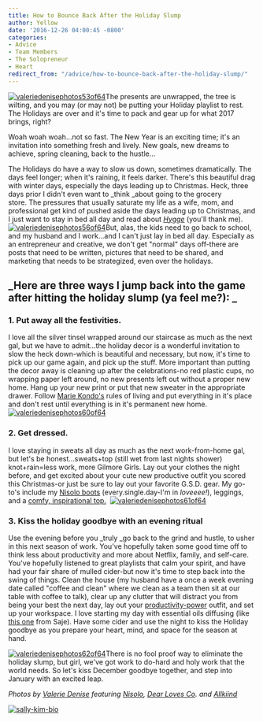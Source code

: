 ```yaml
---
title: How to Bounce Back After the Holiday Slump
author: Yellow
date: '2016-12-26 04:00:45 -0800'
categories:
- Advice
- Team Members
- The Solopreneur
- Heart
redirect_from: "/advice/how-to-bounce-back-after-the-holiday-slump/"
---
```


[![valeriedenisephotos53of64](https://yellow-blog-images.imgix.net/2016/12/ValerieDenisePhotos53of64.jpg)](https://yellow-blog-images.imgix.net/2016/12/ValerieDenisePhotos53of64.jpg)The presents are unwrapped, the tree is wilting, and you may (or may not) be putting your Holiday playlist to rest. The Holidays are over and it's time to pack and gear up for what 2017 brings, right?

Woah woah woah...not so fast. The New Year is an exciting time; it's an invitation into something fresh and lively. New goals, new dreams to achieve, spring cleaning, back to the hustle...

The Holidays do have a way to slow us down, sometimes dramatically. The days feel longer; when it's raining, it feels darker. There's this beautiful drag with winter days, especially the days leading up to Christmas. Heck, three days prior I didn't even want to _think _about going to the grocery store. The pressures that usually saturate my life as a wife, mom, and professional get kind of pushed aside the days leading up to Christmas, and I just want to stay in bed all day and read about _[Hygge](http://www.mothermag.com/hygge/)_ (you'll thank me).[![valeriedenisephotos56of64](https://yellow-blog-images.imgix.net/2016/12/ValerieDenisePhotos56of64.jpg)](https://yellow-blog-images.imgix.net/2016/12/ValerieDenisePhotos56of64.jpg)But, alas, the kids need to go back to school, and my husband and I work...and I can't just lay in bed all day. Especially as an entrepreneur and creative, we don't get "normal" days off-there are posts that need to be written, pictures that need to be shared, and marketing that needs to be strategized, even over the holidays.

## _Here are three ways I jump back into the game after hitting the holiday slump (ya feel me?): _

### 1\. Put away all the festivities.

I love all the silver tinsel wrapped around our staircase as much as the next gal, but we have to admit...the holiday decor is a wonderful invitation to slow the heck down-which is beautiful and necessary, but now, it's time to pick up our game again, and pick up the stuff. More important than putting the decor away is cleaning up after the celebrations-no red plastic cups, no wrapping paper left around, no new presents left out without a proper new home. Hang up your new print or put that new sweater in the appropriate drawer. Follow [Marie Kondo's](http://tidyingup.com/) rules of living and put everything in it's place and don't rest until everything is in it's permanent new home. [![valeriedenisephotos60of64](https://yellow-blog-images.imgix.net/2016/12/ValerieDenisePhotos60of64.jpg)](https://yellow-blog-images.imgix.net/2016/12/ValerieDenisePhotos60of64.jpg)

### 2\. Get dressed.

I love staying in sweats all day as much as the next work-from-home gal, but let's be honest...sweats+top (still wet from last nights shower) knot+rain=less work, more Gilmore Girls. Lay out your clothes the night before, and get excited about your cute new productive outfit you scored this Christmas-or just be sure to lay out your favorite G.S.D. gear. My go-to's include my [Nisolo boots](https://nisolo.com/collections/womens-boots-chukkas/products/harper-chukka-boot-oak) (every.single.day-I'm in _loveeee!_), leggings, and a [comfy, inspirational top.](https://www.allkiind.com/collections/sale?page=2)  [![valeriedenisephotos61of64](https://yellow-blog-images.imgix.net/2016/12/ValerieDenisePhotos61of64.jpg)](https://yellow-blog-images.imgix.net/2016/12/ValerieDenisePhotos61of64.jpg)

### 3. Kiss the holiday goodbye with an evening ritual

Use the evening before you _truly _go back to the grind and hustle, to usher in this next season of work. You've hopefully taken some good time off to think less about productivity and more about Netflix, family, and self-care. You've hopefully listened to great playlists that calm your spirit, and have had your fair share of mulled cider-but now it's time to step back into the swing of things. Clean the house (my husband have a once a week evening date called "coffee and clean" where we clean as a team then sit at our table with coffee to talk), clear up any clutter that will distract you from being your best the next day, lay out your [productivity-power](http://yellowconference.com/2016/12/12/how-to-dress-in-a-way-that-boots-your-productivity/) outfit, and set up your workspace. I love starting my day with essential oils diffusing (like [this one](http://www.saje.com/ca/house-warming-4052.html?cgid=essential-oils-diffuser-blends#start=15&cgid=essential-oils-diffuser-blends) from Saje). Have some cider and use the night to kiss the Holiday goodbye as you prepare your heart, mind, and space for the season at hand.

[![valeriedenisephotos62of64](https://yellow-blog-images.imgix.net/2016/12/ValerieDenisePhotos62of64.jpg)](https://yellow-blog-images.imgix.net/2016/12/ValerieDenisePhotos62of64.jpg)There is no fool proof way to eliminate the holiday slump, but girl, we've got work to do-hard and holy work that the world needs. So let's kiss December goodbye together, and step into January with an excited leap.

_Photos by [Valerie Denise](http://www.valeriedenisephotos.com/) featuring [Nisolo](https://nisolo.com/), [Dear Loves Co](https://www.dearlovesco.com/). and [Allkiind](https://www.allkiind.com/collections/womens-new-arrivals)_

[![sally-kim-bio](https://yellow-blog-images.imgix.net/2016/11/Sally-Kim-Bio.jpg)](http://lettersfromamister.tumblr.com/)
